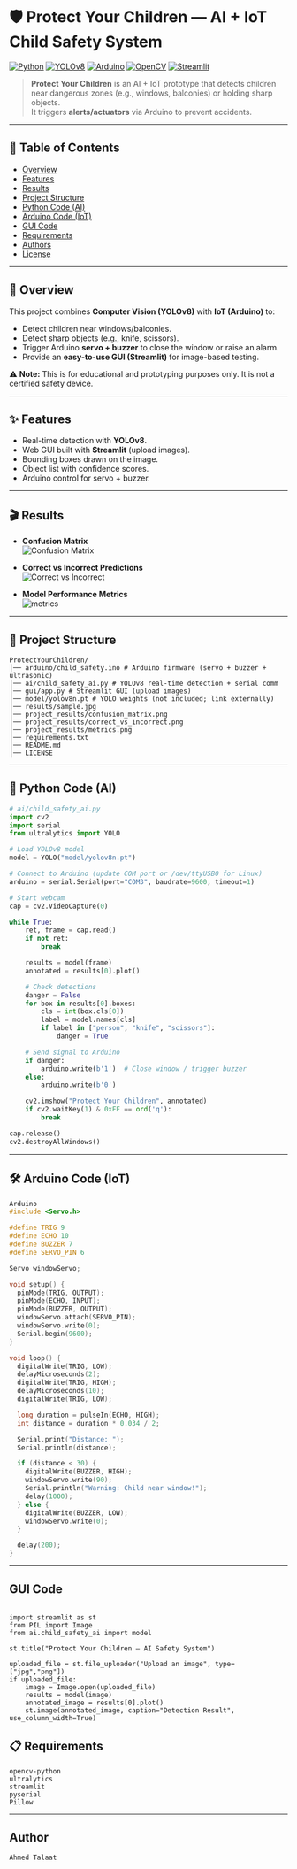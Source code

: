 # 🛡️ Protect Your Children — AI + IoT Child Safety System

[![Python](https://img.shields.io/badge/Python-3.10+-3776AB?logo=python&logoColor=white)](#)
[![YOLOv8](https://img.shields.io/badge/YOLOv8-Ultralytics-0A0A0A?logo=ultralytics)](#)
[![Arduino](https://img.shields.io/badge/Arduino-Mega-00979D?logo=arduino&logoColor=white)](#)
[![OpenCV](https://img.shields.io/badge/OpenCV-Computer%20Vision-5C3EE8?logo=opencv&logoColor=white)](#)
[![Streamlit](https://img.shields.io/badge/Streamlit-GUI-FF4B4B?logo=streamlit&logoColor=white)](#)

> **Protect Your Children** is an AI + IoT prototype that detects children near dangerous zones (e.g., windows, balconies) or holding sharp objects.  
> It triggers **alerts/actuators** via Arduino to prevent accidents.

---

## 📑 Table of Contents
- [Overview](#-overview)
- [Features](#-features)
- [Results](#-results)
- [Project Structure](#-project-structure)
- [Python Code (AI)](#-python-code-ai)
- [Arduino Code (IoT)](#-arduino-code-iot)
- [GUI Code](#-gui-code)
- [Requirements](#-requirements)
- [Authors](#-authors)
- [License](#-license)

---

## 🔎 Overview
This project combines **Computer Vision (YOLOv8)** with **IoT (Arduino)** to:
- Detect children near windows/balconies.
- Detect sharp objects (e.g., knife, scissors).
- Trigger Arduino **servo + buzzer** to close the window or raise an alarm.
- Provide an **easy-to-use GUI (Streamlit)** for image-based testing.

⚠️ **Note:** This is for educational and prototyping purposes only. It is not a certified safety device.

---

## ✨ Features
- Real-time detection with **YOLOv8**.  
- Web GUI built with **Streamlit** (upload images).  
- Bounding boxes drawn on the image.  
- Object list with confidence scores.  
- Arduino control for servo + buzzer.  

---

## 🎬 Results

- **Confusion Matrix**  
  ![Confusion Matrix](project_results/confusion_matrix.png)

- **Correct vs Incorrect Predictions**  
  ![Correct vs Incorrect](project_results/correct_vs_incorrect.png)

- **Model Performance Metrics**  
  ![metrics](project_results/metrics.png)
  
---

## 📁 Project Structure
```
ProtectYourChildren/
│── arduino/child_safety.ino # Arduino firmware (servo + buzzer + ultrasonic)
│── ai/child_safety_ai.py # YOLOv8 real-time detection + serial comm
│── gui/app.py # Streamlit GUI (upload images)
│── model/yolov8n.pt # YOLO weights (not included; link externally)
│── results/sample.jpg
│── project_results/confusion_matrix.png
│── project_results/correct_vs_incorrect.png
│── project_results/metrics.png
│── requirements.txt
│── README.md
│── LICENSE
```

---

## 🐍 Python Code (AI)
```python
# ai/child_safety_ai.py
import cv2
import serial
from ultralytics import YOLO

# Load YOLOv8 model
model = YOLO("model/yolov8n.pt")

# Connect to Arduino (update COM port or /dev/ttyUSB0 for Linux)
arduino = serial.Serial(port="COM3", baudrate=9600, timeout=1)

# Start webcam
cap = cv2.VideoCapture(0)

while True:
    ret, frame = cap.read()
    if not ret:
        break

    results = model(frame)
    annotated = results[0].plot()

    # Check detections
    danger = False
    for box in results[0].boxes:
        cls = int(box.cls[0])
        label = model.names[cls]
        if label in ["person", "knife", "scissors"]:
            danger = True

    # Send signal to Arduino
    if danger:
        arduino.write(b'1')  # Close window / trigger buzzer
    else:
        arduino.write(b'0')

    cv2.imshow("Protect Your Children", annotated)
    if cv2.waitKey(1) & 0xFF == ord('q'):
        break

cap.release()
cv2.destroyAllWindows()

```
---

## 🛠 Arduino Code (IoT)
```C++
Arduino
#include <Servo.h>

#define TRIG 9
#define ECHO 10
#define BUZZER 7
#define SERVO_PIN 6

Servo windowServo;

void setup() {
  pinMode(TRIG, OUTPUT);
  pinMode(ECHO, INPUT);
  pinMode(BUZZER, OUTPUT);
  windowServo.attach(SERVO_PIN);
  windowServo.write(0);
  Serial.begin(9600);
}

void loop() {
  digitalWrite(TRIG, LOW);
  delayMicroseconds(2);
  digitalWrite(TRIG, HIGH);
  delayMicroseconds(10);
  digitalWrite(TRIG, LOW);

  long duration = pulseIn(ECHO, HIGH);
  int distance = duration * 0.034 / 2;

  Serial.print("Distance: ");
  Serial.println(distance);

  if (distance < 30) {
    digitalWrite(BUZZER, HIGH);
    windowServo.write(90);
    Serial.println("Warning: Child near window!");
    delay(1000);
  } else {
    digitalWrite(BUZZER, LOW);
    windowServo.write(0);
  }

  delay(200);
}
```
---

## GUI Code
```GUI Code (Streamlit)

import streamlit as st
from PIL import Image
from ai.child_safety_ai import model

st.title("Protect Your Children — AI Safety System")

uploaded_file = st.file_uploader("Upload an image", type=["jpg","png"])
if uploaded_file:
    image = Image.open(uploaded_file)
    results = model(image)
    annotated_image = results[0].plot()
    st.image(annotated_image, caption="Detection Result", use_column_width=True)

```
## 📋 Requirements
```
opencv-python
ultralytics
streamlit
pyserial
Pillow
```
---
## Author
```
Ahmed Talaat
```

